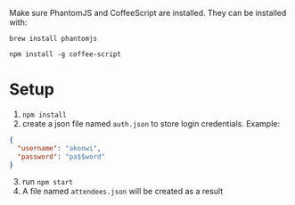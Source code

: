 Make sure PhantomJS and CoffeeScript are installed. They can be installed with:

`brew install phantomjs`

`npm install -g coffee-script`

Setup
=======

1. `npm install`
2. create a json file named `auth.json` to store login credentials. Example:
 
  ``` json
  {
    "username": "akonwi",
    "password": "pa$$word"
  }
  ```
  
3. run `npm start`
4. A file named `attendees.json` will be created as a result
